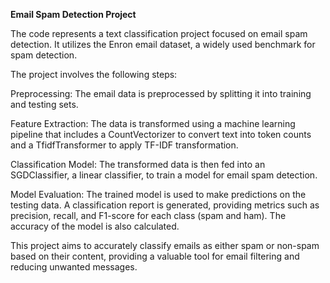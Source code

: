 **Email Spam Detection Project**

The code represents a text classification project focused on email spam detection. It utilizes the Enron email dataset, a widely used benchmark for spam detection.

The project involves the following steps:

Preprocessing: The email data is preprocessed by splitting it into training and testing sets.

Feature Extraction: The data is transformed using a machine learning pipeline that includes a CountVectorizer to convert text into token counts and a TfidfTransformer to apply TF-IDF transformation.

Classification Model: The transformed data is then fed into an SGDClassifier, a linear classifier, to train a model for email spam detection.

Model Evaluation: The trained model is used to make predictions on the testing data. A classification report is generated, providing metrics such as precision, recall, and F1-score for each class (spam and ham). The accuracy of the model is also calculated.

This project aims to accurately classify emails as either spam or non-spam based on their content, providing a valuable tool for email filtering and reducing unwanted messages.

